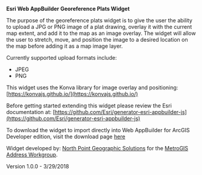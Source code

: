 **Esri Web AppBuilder Georeference Plats Widget**

The purpose of the georeference plats widget is to give the user the ability to upload a JPG or PNG image of a plat drawing, overlay it with the current map extent, and add it to the map as an image overlay.  The widget will allow the user to stretch, move, and position the image to a desired location on the map before adding it as a map image layer.

Currently supported upload formats include:
* JPEG
* PNG

This widget uses the Konva library for image overlay and positioning: [https://konvajs.github.io/](https://konvajs.github.io/)

Before getting started extending this widget please review the Esri documentation at: [https://github.com/Esri/generator-esri-appbuilder-js](https://github.com/Esri/generator-esri-appbuilder-js)

To download the widget to import directly into Web AppBuilder for ArcGIS Developer edition, visit the download page [here](https://dakotacounty.maps.arcgis.com/home/item.html?id=68f3890767a843c0940eb7e9840c5244)

Widget developed by: [North Point Geographic Solutions](http://www.northpointgis.com/) for the [MetroGIS Address Workgroup](https://www.metrogis.org/projects/address-point-editor.aspx).

Version 1.0.0 - 3/29/2018
